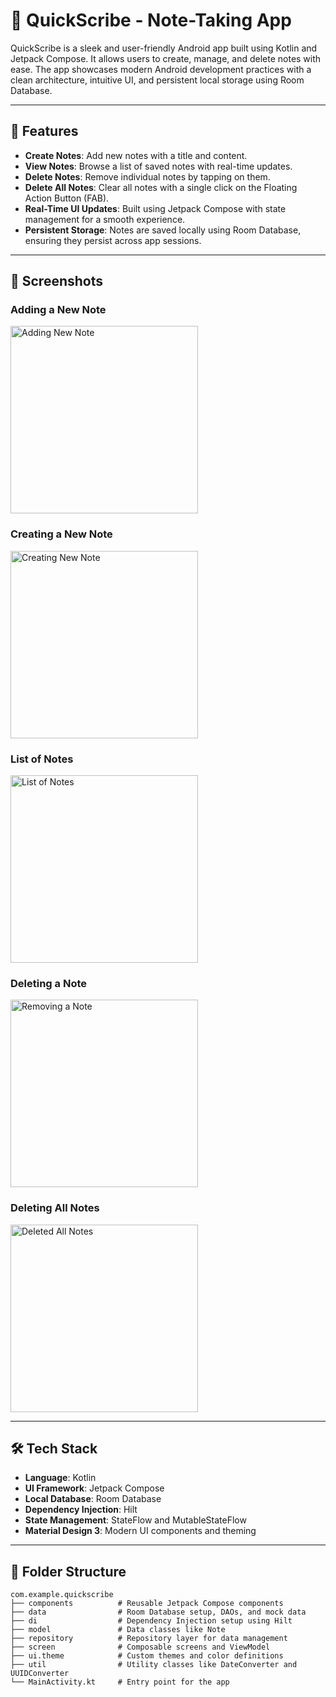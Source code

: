 # 📝 QuickScribe - Note-Taking App

QuickScribe is a sleek and user-friendly Android app built using Kotlin and Jetpack Compose. It allows users to create, manage, and delete notes with ease. The app showcases modern Android development practices with a clean architecture, intuitive UI, and persistent local storage using Room Database.

---

## 🚀 Features

- **Create Notes**: Add new notes with a title and content.
- **View Notes**: Browse a list of saved notes with real-time updates.
- **Delete Notes**: Remove individual notes by tapping on them.
- **Delete All Notes**: Clear all notes with a single click on the Floating Action Button (FAB).
- **Real-Time UI Updates**: Built using Jetpack Compose with state management for a smooth experience.
- **Persistent Storage**: Notes are saved locally using Room Database, ensuring they persist across app sessions.

---

## 📸 Screenshots

### **Adding a New Note**
<img src="./screenshots/AddingNewNote.png" alt="Adding New Note" width="300"/>

### **Creating a New Note**
<img src="./screenshots/CreatingNewNote.png" alt="Creating New Note" width="300"/>

### **List of Notes**
<img src="./screenshots/NoteList.png" alt="List of Notes" width="300"/>

### **Deleting a Note**
<img src="./screenshots/RemovingNote.png" alt="Removing a Note" width="300"/>

### **Deleting All Notes**
<img src="./screenshots/DeletedAllNotes.png" alt="Deleted All Notes" width="300"/>

---

## 🛠️ Tech Stack

- **Language**: Kotlin
- **UI Framework**: Jetpack Compose
- **Local Database**: Room Database
- **Dependency Injection**: Hilt
- **State Management**: StateFlow and MutableStateFlow
- **Material Design 3**: Modern UI components and theming

---

## 📂 Folder Structure

```plaintext
com.example.quickscribe
├── components          # Reusable Jetpack Compose components
├── data                # Room Database setup, DAOs, and mock data
├── di                  # Dependency Injection setup using Hilt
├── model               # Data classes like Note
├── repository          # Repository layer for data management
├── screen              # Composable screens and ViewModel
├── ui.theme            # Custom themes and color definitions
├── util                # Utility classes like DateConverter and UUIDConverter
└── MainActivity.kt     # Entry point for the app

